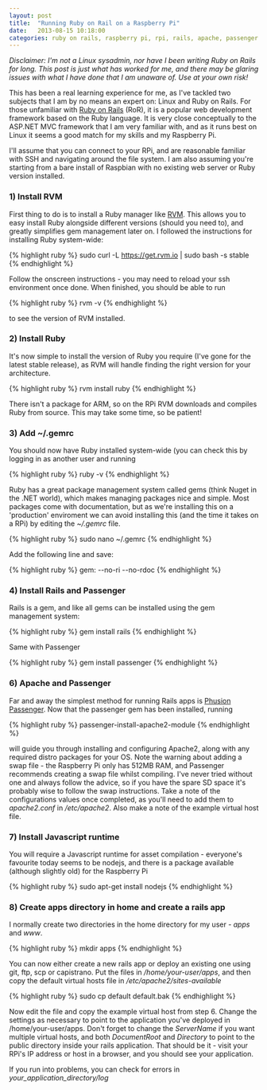 ```yaml
---
layout: post
title:  "Running Ruby on Rail on a Raspberry Pi"
date:   2013-08-15 10:18:00
categories: ruby on rails, raspberry pi, rpi, rails, apache, passenger
---
```


<i>Disclaimer: I'm not a Linux sysadmin, nor have I been writing Ruby on Rails for long. This post is just what has worked for me, and there may be glaring issues with what I have done that I am unaware of. Use at your own risk!</i>

This has been a real learning experience for me, as I've tackled two subjects that I am by no means an expert on: Linux and Ruby on Rails. For those unfamiliar with [Ruby on Rails] (RoR), it is a popular web development framework based on the Ruby language. It is very close conceptually to the ASP.NET MVC framework that I am very familiar with, and as it runs best on Linux it seems a good match for my skills and my Raspberry Pi.

I'll assume that you can connect to your RPi, and are reasonable familiar with SSH and navigating around the file system. I am also assuming you're starting from a bare install of Raspbian with no existing web server or Ruby version installed.

[Ruby on Rails]: http://rubyonrails.org/

### 1) Install RVM
First thing to do is to install a Ruby manager like [RVM]. This allows you to easy install Ruby alongside different versions (should you need to), and greatly simplifies gem management later on.
I followed the instructions for installing Ruby system-wide:

{% highlight ruby %}
sudo curl -L https://get.rvm.io | sudo bash -s stable
{% endhighlight %}

Follow the onscreen instructions - you may need to reload your ssh environment once done.
When finished, you should be able to run

{% highlight ruby %}
rvm -v
{% endhighlight %}

to see the version of RVM installed.

[RVM]: https://rvm.io/

### 2) Install Ruby
It's now simple to install the version of Ruby you require (I've gone for the latest stable release), as RVM will handle finding the right version for your architecture.

{% highlight ruby %}
rvm install ruby
{% endhighlight %}

There isn't a package for ARM, so on the RPi RVM downloads and compiles Ruby from source. This may take some time, so be patient!

### 3) Add ~/.gemrc
You should now have Ruby installed system-wide (you can check this by logging in as another user and running 

{% highlight ruby %}
ruby -v
{% endhighlight %}

Ruby has a great package management system called gems (think Nuget in the .NET world), which makes managing packages nice and simple. Most packages come with documentation, but as we're installing this on a 'production' enviroment we can avoid installing this (and the time it takes on a RPi) by editing the <i>~/.gemrc</i> file.

{% highlight ruby %}
sudo nano ~/.gemrc
{% endhighlight %}

Add the following line and save:

{% highlight ruby %}
gem: --no-ri --no-rdoc
{% endhighlight %}

### 4) Install Rails and Passenger
Rails is a gem, and like all gems can be installed using the gem management system:

{% highlight ruby %}
gem install rails
{% endhighlight %}

Same with Passenger

{% highlight ruby %}
gem install passenger
{% endhighlight %}

### 6) Apache and Passenger
Far and away the simplest method for running Rails apps is [Phusion Passenger]. Now that the passenger gem has been installed, running

{% highlight ruby %}
passenger-install-apache2-module
{% endhighlight %}

will guide you through installing and configuring Apache2, along with any required distro packages for your OS.  Note the warning about adding a swap file - the Raspberry Pi only has 512MB RAM, and Passenger recommends creating a swap file whilst compiling.  I've never tried without one and always follow the advice, so if you have the spare SD space it's probably wise to follow the swap instructions.
Take a note of the configurations values once completed, as you'll need to add them to <i>apache2.conf</i> in <i>/etc/apache2</i>. Also make a note of the example virtual host file.

[Phusion Passenger]: https://www.phusionpassenger.com/

### 7) Install Javascript runtime
You will require a Javascript runtime for asset compilation - everyone's favourite today seems to be nodejs, and there is a package available (although slightly old) for the Raspberry Pi

{% highlight ruby %}
sudo apt-get install nodejs
{% endhighlight %}

### 8) Create apps directory in home and create a rails app
I normally create two directories in the home directory for my user - <i>apps</i> and <i>www</i>.

{% highlight ruby %}
mkdir apps
{% endhighlight %}

You can now either create a new rails app or deploy an existing one using git, ftp, scp or capistrano. Put the files in <i>/home/_your-user_/apps</i>, and then copy the default virtual hosts file in <i>/etc/apache2/sites-available</i>

{% highlight ruby %}
sudo cp default default.bak
{% endhighlight %}

Now edit the file and copy the example virtual host from step 6. Change the settings as necessary to point to the application you've deployed in /home/your-user/apps. Don't forget to change the <i>ServerName</i> if you want multiple virtual hosts, and both <i>DocumentRoot</i> and <i>Directory</i> to point to the public directory inside your rails application.
That should be it - visit your RPi's IP address or host in a browser, and you should see your application.

If you run into problems, you can check for errors in <i>your_application_directory/log</i>